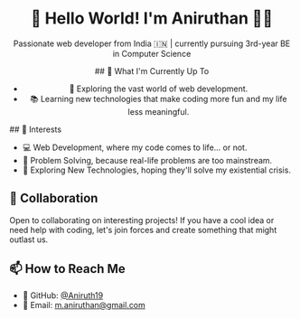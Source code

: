 <div align="center">

# 👋 Hello World! I'm Aniruthan 👨‍💻

Passionate web developer from India 🇮🇳 | currently pursuing 3rd-year BE in Computer Science

</div>

<div align="center">
## 🌱 What I'm Currently Up To

- 🚀 Exploring the vast world of web development.
- 📚 Learning new technologies that make coding more fun and my life less meaningful.

</div>
## 👀 Interests

- 💻 Web Development, where my code comes to life... or not.
- 🧠 Problem Solving, because real-life problems are too mainstream.
- 🚀 Exploring New Technologies, hoping they'll solve my existential crisis.


## 🤝 Collaboration

Open to collaborating on interesting projects! If you have a cool idea or need help with coding, let's join forces and create something that might outlast us.

## 📫 How to Reach Me

- 📁 GitHub: [@Aniruth19](https://github.com/Aniruth19)
- 📧 Email: m.aniruthan@gmail.com


